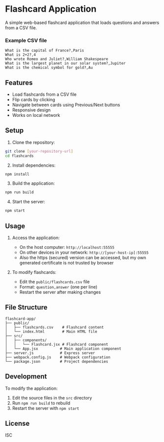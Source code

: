 # Flashcard Application

A simple web-based flashcard application that loads questions and answers from a CSV file.

### Example CSV file

```title, Flashcard Title
What is the capital of France?,Paris
What is 2+2?,4
Who wrote Romeo and Juliet?,William Shakespeare
What is the largest planet in our solar system?,Jupiter
What is the chemical symbol for gold?,Au 
```

## Features

- Load flashcards from a CSV file
- Flip cards by clicking
- Navigate between cards using Previous/Next buttons
- Responsive design
- Works on local network

## Setup

1. Clone the repository:
```bash
git clone [your-repository-url]
cd flashcards
```

2. Install dependencies:
```bash
npm install
```

3. Build the application:
```bash
npm run build
```

4. Start the server:
```bash
npm start
```

## Usage

1. Access the application:
   - On the host computer: `http://localhost:55555`
   - On other devices in your network: `http://[your-host-ip]:55555`
   - Also the https (secured) version can be accessed, but my own generated certificate is not trusted by browser

2. To modify flashcards:
   - Edit the `public/flashcards.csv` file
   - Format: `question,answer` (one per line)
   - Restart the server after making changes

## File Structure

```
flashcard-app/
├── public/
│   ├── flashcards.csv    # Flashcard content
│   └── index.html        # Main HTML file
├── src/
│   ├── components/
│   │   └── Flashcard.jsx # Flashcard component
│   └── App.jsx          # Main application component
├── server.js            # Express server
├── webpack.config.js    # Webpack configuration
└── package.json         # Project dependencies
```

## Development

To modify the application:

1. Edit the source files in the `src` directory
2. Run `npm run build` to rebuild
3. Restart the server with `npm start`

## License

ISC 